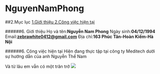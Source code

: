 # NguyenNamPhong
##2.Mục lục
<a href = "#intro"> 1.Giới thiệu </a>
<a href = "#doing"> 2.Công việc hiện tại </a>

######6.<a name="intro"> Giới thiệu </a>
Họ và tên:**Nguyễn Nam Phong**
Ngày sinh:**04/12/1994**
Email:**zebrawhite0412@gmail.com**
Địa chỉ:**163 Phúc Tân-Hoàn Kiếm-Hà Nội**

######6.<a name="doing"> Công việc hiện tại </a>
Hiện đang thực tập tại công ty Meditech dưới sự hướng dẫn của anh Nguyễn Thế Nam

Và từ lâu em vẫn có một trăn trở
<img src="http://imgur.com/SbCv8rD">
